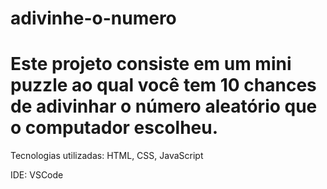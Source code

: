 # adivinhe-o-numero
Este projeto consiste em um mini puzzle ao qual você tem 10 chances de adivinhar o número aleatório que o computador escolheu.
=========
Tecnologias utilizadas:
HTML,
CSS,
JavaScript

IDE: VSCode
